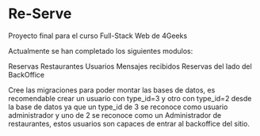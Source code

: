 # Re-Serve
Proyecto final para el curso Full-Stack Web de 4Geeks

Actualmente se han completado los siguientes modulos:

Reservas
Restaurantes
Usuarios
Mensajes recibidos
Reservas del lado del BackOffice

Cree las migraciones para poder montar las bases de datos, es recomendable crear un usuario con type_id=3 y otro con type_id=2 desde la base de datos ya que un type_id de 3 se reconoce como usuario administrador y uno de 2 se reconoce como un Administrador de restaurantes, estos usuarios son capaces de entrar al backoffice del sitio. 


